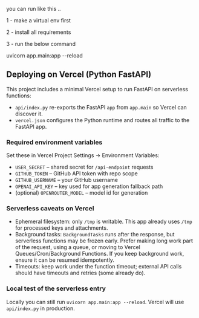 you can run like this ..

1 - make a virtual env first

2 - install all requirements 

3 - run the below command 


uvicorn app.main:app --reload

## Deploying on Vercel (Python FastAPI)

This project includes a minimal Vercel setup to run FastAPI on serverless functions:

- `api/index.py` re-exports the FastAPI `app` from `app.main` so Vercel can discover it.
- `vercel.json` configures the Python runtime and routes all traffic to the FastAPI app.

### Required environment variables

Set these in Vercel Project Settings → Environment Variables:

- `USER_SECRET` – shared secret for `/api-endpoint` requests
- `GITHUB_TOKEN` – GitHub API token with repo scope
- `GITHUB_USERNAME` – your GitHub username
- `OPENAI_API_KEY` – key used for app generation fallback path
- (optional) `OPENROUTER_MODEL` – model id for generation

### Serverless caveats on Vercel

- Ephemeral filesystem: only `/tmp` is writable. This app already uses `/tmp` for processed keys and attachments.
- Background tasks: `BackgroundTasks` runs after the response, but serverless functions may be frozen early. Prefer making long work part of the request, using a queue, or moving to Vercel Queues/Cron/Background Functions. If you keep background work, ensure it can be resumed idempotently.
- Timeouts: keep work under the function timeout; external API calls should have timeouts and retries (some already do).

### Local test of the serverless entry

Locally you can still run `uvicorn app.main:app --reload`. Vercel will use `api/index.py` in production.


